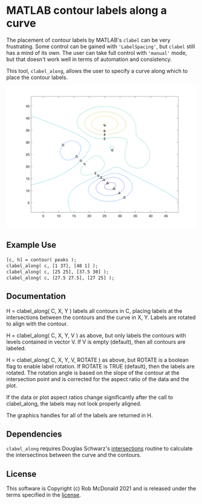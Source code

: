 # MATLAB contour labels along a curve

The placement of contour labels by MATLAB's `clabel` can be very
frustrating.  Some control can be gained with `'LabelSpacing'`, but
`clabel` still has a mind of its own.  The user can take full control
with `'manual'` mode, but that doesn't work well in terms of
automation and consistency.

This tool, `clabel_along`, allows the user to specify a curve along
which to place the contour labels.

![Example clabel_along result](example.png)

## Example Use

    [c, h] = contour( peaks );
    clabel_along( c, [1 37], [40 1] );
    clabel_along( c, [25 25], [37.5 30] );
    clabel_along( c, [27.5 27.5], [27 25] );

## Documentation

H = clabel_along( C, X, Y ) labels all contours in C, placing labels
at the intersections between the contours and the curve in X, Y.
Labels are rotated to align with the contour.

H = clabel_along( C, X, Y, V ) as above, but only labels the contours
with levels contained in vector V.  If V is empty (default), then all
contours are labeled.

H = clabel_along( C, X, Y, V, ROTATE ) as above, but ROTATE is a
boolean flag to enable label rotation.  If ROTATE is TRUE (default),
then the labels are rotated.  The rotation angle is based on the slope
of the contour at the intersection point and is corrected for the
aspect ratio of the data and the plot.

If the data or plot aspect ratios change significantly after the call
to clabel_along, the labels may not look properly aligned.

The graphics handles for all of the labels are returned in H.

## Dependencies

`clabel_along` requires Douglas Schwarz's
[intersections](https://www.mathworks.com/matlabcentral/fileexchange/11837)
routine to calculate the intersectinos between the curve and the contours.

## License

This software is Copyright (c) Rob McDonald 2021 and is released under the terms specified in the [license](license.txt).

